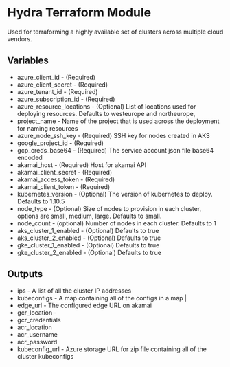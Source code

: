 # Hydra Terraform Module

Used for terraforming a highly available set of clusters across multiple cloud vendors.

## Variables

- azure_client_id - (Required) 
- azure_client_secret - (Required) 
- azure_tenant_id - (Required) 
- azure_subscription_id - (Required) 
- azure_resource_locations - (Optional) List of locations used for deploying resources. Defaults to westeurope and northeurope,
- project_name - Name of the project that is used across the deployment for naming resources
- azure_node_ssh_key - (Required) SSH key for nodes created in AKS
- google_project_id - (Required) 
- gcp_creds_base64 - (Required) The service account json file base64 encoded
- akamai_host - (Required) Host for akamai API
- akamai_client_secret - (Required) 
- akamai_access_token - (Required) 
- akamai_client_token - (Required) 
- kubernetes_version - (Optional) The version of kubernetes to deploy. Defaults to 1.10.5
- node_type - (Optional) Size of nodes to provision in each cluster, options are small, medium, large. Defaults to small.
- node_count - (optional) Number of nodes in each cluster. Defaults to 1
- aks_cluster_1_enabled - (Optional) Defaults to true
- aks_cluster_2_enabled - (Optional) Defaults to true
- gke_cluster_1_enabled - (Optional) Defaults to true
- gke_cluster_2_enabled - (Optional) Defaults to true

## Outputs

- ips - A list of all the cluster IP addresses
- kubeconfigs - A map containing all of the configs in a map |
- edge_url - The configured edge URL on akamai
- gcr_location - 
- gcr_credentials
- acr_location
- acr_username
- acr_password
- kubeconfig_url - Azure storage URL for zip file containing all of the cluster kubeconfigs
